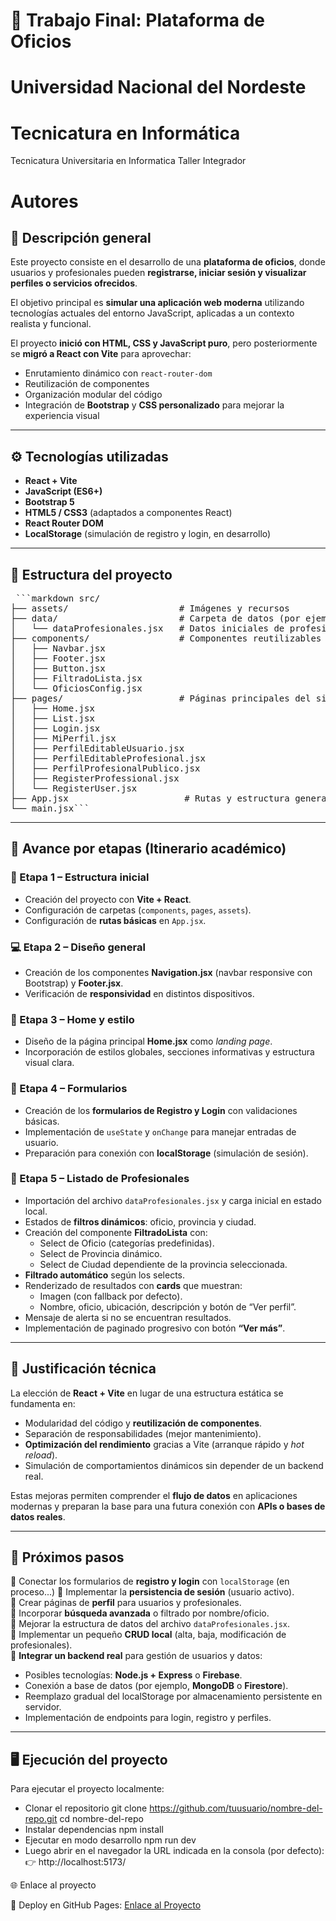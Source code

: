 # 🧰 Trabajo Final: Plataforma de Oficios 
# Universidad Nacional del Nordeste
# Tecnicatura en Informática
Tecnicatura Universitaria en Informatica
Taller Integrador

# Autores


## 📖 Descripción general

Este proyecto consiste en el desarrollo de una **plataforma de oficios**, donde usuarios y profesionales pueden **registrarse, iniciar sesión y visualizar perfiles o servicios ofrecidos**.

El objetivo principal es **simular una aplicación web moderna** utilizando tecnologías actuales del entorno JavaScript, aplicadas a un contexto realista y funcional.

El proyecto **inició con HTML, CSS y JavaScript puro**, pero posteriormente se **migró a React con Vite** para aprovechar:

- Enrutamiento dinámico con `react-router-dom`
- Reutilización de componentes
- Organización modular del código
- Integración de **Bootstrap** y **CSS personalizado** para mejorar la experiencia visual

---

## ⚙️ Tecnologías utilizadas

- **React + Vite**
- **JavaScript (ES6+)**
- **Bootstrap 5**
- **HTML5 / CSS3** (adaptados a componentes React)
- **React Router DOM**
- **LocalStorage** (simulación de registro y login, en desarrollo)

---

## 📁 Estructura del proyecto

<pre> ```markdown src/
├── assets/                     # Imágenes y recursos
├── data/                       # Carpeta de datos (por ejemplo, listas o JSON simulados)
│   └── dataProfesionales.jsx   # Datos iniciales de profesionales
├── components/                 # Componentes reutilizables
│   ├── Navbar.jsx
│   ├── Footer.jsx
│   ├── Button.jsx
│   ├── FiltradoLista.jsx
│   └── OficiosConfig.jsx
├── pages/                      # Páginas principales del sitio
│   ├── Home.jsx
│   ├── List.jsx
│   ├── Login.jsx
│   ├── MiPerfil.jsx
│   ├── PerfilEditableUsuario.jsx
│   ├── PerfilEditableProfesional.jsx
│   ├── PerfilProfesionalPublico.jsx
│   ├── RegisterProfessional.jsx
│   └── RegisterUser.jsx
├── App.jsx                      # Rutas y estructura general del proyecto
└── main.jsx``` </pre>


---

## 🧱 Avance por etapas (Itinerario académico)

### 🩵 Etapa 1 – Estructura inicial
- Creación del proyecto con **Vite + React**.  
- Configuración de carpetas (`components`, `pages`, `assets`).  
- Configuración de **rutas básicas** en `App.jsx`.

### 💻 Etapa 2 – Diseño general
- Creación de los componentes **Navigation.jsx** (navbar responsive con Bootstrap) y **Footer.jsx**.  
- Verificación de **responsividad** en distintos dispositivos.

### 🎨 Etapa 3 – Home y estilo
- Diseño de la página principal **Home.jsx** como *landing page*.  
- Incorporación de estilos globales, secciones informativas y estructura visual clara.

### 🧾 Etapa 4 – Formularios
- Creación de los **formularios de Registro y Login** con validaciones básicas.  
- Implementación de `useState` y `onChange` para manejar entradas de usuario.  
- Preparación para conexión con **localStorage** (simulación de sesión).  

### 🧩 Etapa 5 – Listado de Profesionales
- Importación del archivo `dataProfesionales.jsx` y carga inicial en estado local.  
- Estados de **filtros dinámicos**: oficio, provincia y ciudad.  
- Creación del componente **FiltradoLista** con:
  - Select de Oficio (categorías predefinidas).  
  - Select de Provincia dinámico.  
  - Select de Ciudad dependiente de la provincia seleccionada.  
- **Filtrado automático** según los selects.  
- Renderizado de resultados con **cards** que muestran:
  - Imagen (con fallback por defecto).  
  - Nombre, oficio, ubicación, descripción y botón de “Ver perfil”.  
- Mensaje de alerta si no se encuentran resultados.  
- Implementación de paginado progresivo con botón **“Ver más”**.  

---

## 🧠 Justificación técnica

La elección de **React + Vite** en lugar de una estructura estática se fundamenta en:

- Modularidad del código y **reutilización de componentes**.  
- Separación de responsabilidades (mejor mantenimiento).  
- **Optimización del rendimiento** gracias a Vite (arranque rápido y *hot reload*).  
- Simulación de comportamientos dinámicos sin depender de un backend real.  

Estas mejoras permiten comprender el **flujo de datos** en aplicaciones modernas y preparan la base para una futura conexión con **APIs o bases de datos reales**.

---

## 🚀 Próximos pasos

🔹 Conectar los formularios de **registro y login** con `localStorage` (en proceso...)
🔹 Implementar la **persistencia de sesión** (usuario activo).  
🔹 Crear páginas de **perfil** para usuarios y profesionales.  
🔹 Incorporar **búsqueda avanzada** o filtrado por nombre/oficio.  
🔹 Mejorar la estructura de datos del archivo `dataProfesionales.jsx`.  
🔹 Implementar un pequeño **CRUD local** (alta, baja, modificación de profesionales).   
🔹 **Integrar un backend real** para gestión de usuarios y datos:
   - Posibles tecnologías: **Node.js + Express** o **Firebase**.  
   - Conexión a base de datos (por ejemplo, **MongoDB** o **Firestore**).  
   - Reemplazo gradual del localStorage por almacenamiento persistente en servidor.  
   - Implementación de endpoints para login, registro y perfiles.  

---

## 🖥️ Ejecución del proyecto

Para ejecutar el proyecto localmente:

- Clonar el repositorio
git clone https://github.com/tuusuario/nombre-del-repo.git
cd nombre-del-repo
- Instalar dependencias
npm install
- Ejecutar en modo desarrollo
npm run dev
- Luego abrir en el navegador la URL indicada en la consola (por defecto):
👉 http://localhost:5173/

🌐 Enlace al proyecto

🔗 Deploy en GitHub Pages:
[Enlace al Proyecto](https://lesliebellando.github.io/tp-final-react-leslie-bellando/)
